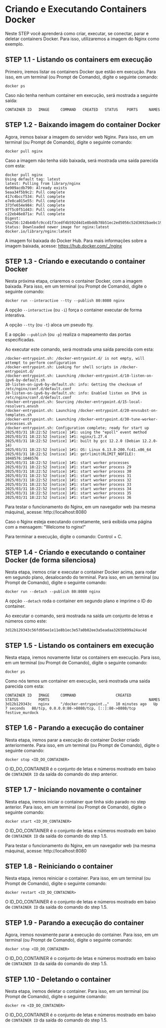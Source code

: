 # Criando e Executando Containers Docker

Neste STEP você aprenderá como criar, executar, se conectar, parar e deletar containers Docker. Para isso, utilizaremos a imagem do Nginx como exemplo.

## STEP 1.1 - Listando os containers em execução

Primeiro, iremos listar os containers Docker que estão em execução. Para isso, em um terminal (ou Prompt de Comando), digite o seguinte comando:

```
docker ps
```

Caso não tenha nenhum container em execução, será mostrada a seguinte saída:

```
CONTAINER ID   IMAGE     COMMAND   CREATED   STATUS    PORTS     NAMES
```

## STEP 1.2 - Baixando imagem do container Docker

Agora, iremos baixar a imagem do servidor web Nginx. Para isso, em um terminal (ou Prompt de Comando), digite o seguinte comando:

```
docker pull nginx
```

Caso a imagem não tenha sido baixada, será mostrada uma saída parecida com esta:

```
docker pull nginx
Using default tag: latest
latest: Pulling from library/nginx
6e909acdb790: Already exists 
5eaa34f5b9c2: Pull complete 
417c4bccf534: Pull complete 
e7e0ca015e55: Pull complete 
373fe654e984: Pull complete 
97f5c0f51d43: Pull complete 
c22eb46e871a: Pull complete 
Digest: sha256:124b44bfc9ccd1f3cedf4b592d4d1e8bddb78b51ec2ed5056c52d3692baebc19
Status: Downloaded newer image for nginx:latest
docker.io/library/nginx:latest
```

A imagem foi baixada do Docker Hub. Para mais informações sobre a imagem baixada, acesse: https://hub.docker.com/_/nginx

## STEP 1.3 - Criando e executando o container Docker

Nesta próxima etapa, criaremos o container Docker, com a imagem baixada. Para isso, em um terminal (ou Prompt de Comando), digite o seguinte comando:

```
docker run --interactive --tty --publish 80:8080 nginx
```

A opção ```--interactive``` (ou ```-i```) força o container executar de forma interativa.

A opção ```--tty``` (ou ```-t```) aloca um pseudo tty.

E a opção ```--publish``` (ou ```-p```) realiza o mapeamento das portas especificadas.

Ao executar este comando, será mostrada uma saída parecida com esta:

```
/docker-entrypoint.sh: /docker-entrypoint.d/ is not empty, will attempt to perform configuration
/docker-entrypoint.sh: Looking for shell scripts in /docker-entrypoint.d/
/docker-entrypoint.sh: Launching /docker-entrypoint.d/10-listen-on-ipv6-by-default.sh
10-listen-on-ipv6-by-default.sh: info: Getting the checksum of /etc/nginx/conf.d/default.conf
10-listen-on-ipv6-by-default.sh: info: Enabled listen on IPv6 in /etc/nginx/conf.d/default.conf
/docker-entrypoint.sh: Sourcing /docker-entrypoint.d/15-local-resolvers.envsh
/docker-entrypoint.sh: Launching /docker-entrypoint.d/20-envsubst-on-templates.sh
/docker-entrypoint.sh: Launching /docker-entrypoint.d/30-tune-worker-processes.sh
/docker-entrypoint.sh: Configuration complete; ready for start up
2025/03/31 18:22:52 [notice] 1#1: using the "epoll" event method
2025/03/31 18:22:52 [notice] 1#1: nginx/1.27.4
2025/03/31 18:22:52 [notice] 1#1: built by gcc 12.2.0 (Debian 12.2.0-14) 
2025/03/31 18:22:52 [notice] 1#1: OS: Linux 6.13.8-200.fc41.x86_64
2025/03/31 18:22:52 [notice] 1#1: getrlimit(RLIMIT_NOFILE): 1048576:1048576
2025/03/31 18:22:52 [notice] 1#1: start worker processes
2025/03/31 18:22:52 [notice] 1#1: start worker process 29
2025/03/31 18:22:52 [notice] 1#1: start worker process 30
2025/03/31 18:22:52 [notice] 1#1: start worker process 31
2025/03/31 18:22:52 [notice] 1#1: start worker process 32
2025/03/31 18:22:52 [notice] 1#1: start worker process 33
2025/03/31 18:22:52 [notice] 1#1: start worker process 34
2025/03/31 18:22:52 [notice] 1#1: start worker process 35
2025/03/31 18:22:52 [notice] 1#1: start worker process 36
```

Para testar o funcionamento do Nginx, em um navegador web (na mesma máquina), acesse: http://localhost:8080

Caso o Nginx esteja executando corretamente, será exibida uma página com a mensagem: "Welcome to nginx!"

Para terminar a execução, digite o comando: Control + C.

## STEP 1.4 - Criando e executando o container Docker (de forma silenciosa)

Nesta etapa, iremos criar e executar o container Docker acima, para rodar em segundo plano, desalocando do terminal. Para isso, em um terminal (ou Prompt de Comando), digite o seguinte comando:

```
docker run --detach --publish 80:8080 nginx
```

A opção ```--detach``` roda o container em segundo plano e imprime o ID do container.

Ao executar o comando, será mostrada na saída um conjunto de letras e números como este:

```
3d12b129343c56fd95ee1e11e8b1ec3e57a0b02ee3a5eadaa3265b099a24ac4d
```

## STEP 1.5 - Listando os containers em execução

Nesta etapa, iremos novamente listar os containers em execução.  Para isso, em um terminal (ou Prompt de Comando), digite o seguinte comando:

```
docker ps
```

Como nós temos um container em execução, será mostrada uma saída parecida com esta:

```
CONTAINER ID   IMAGE     COMMAND                  CREATED          STATUS         PORTS                                             NAMES
3d12b129343c   nginx     "/docker-entrypoint.…"   10 minutes ago   Up 7 seconds   80/tcp, 0.0.0.0:80->8080/tcp, [::]:80->8080/tcp   festive_murdock
```

## STEP 1.6 - Parando a execução do container

Nesta etapa, iremos parar a execução do container Docker criado anteriormente. Para isso, em um terminal (ou Prompt de Comando), digite o seguinte comando:

```
docker stop <ID_DO_CONTAINER>
```

O ID_DO_CONTAINER é o conjunto de letas e números mostrado em baixo de ```CONTAINER ID``` da saída do comando do step anterior.

## STEP 1.7 - Iniciando novamente o container

Nesta etapa, iremos iniciar o container que tinha sido parado no step anterior. Para isso, em um terminal (ou Prompt de Comando), digite o seguinte comando:

```
docker start <ID_DO_CONTAINER>
```

O ID_DO_CONTAINER é o conjunto de letas e números mostrado em baixo de ```CONTAINER ID``` da saída do comando do step 1.5.

Para testar o funcionamento do Nginx, em um navegador web (na mesma máquina), acesse: http://localhost:8080

## STEP 1.8 - Reiniciando o container

Nesta etapa, iremos reiniciar o container. Para isso, em um terminal (ou Prompt de Comando), digite o seguinte comando:

```
docker restart <ID_DO_CONTAINER>
```

O ID_DO_CONTAINER é o conjunto de letas e números mostrado em baixo de ```CONTAINER ID``` da saída do comando do step 1.5.

## STEP 1.9 - Parando a execução do container

Agora, iremos novamente parar a execução do container. Para isso, em um terminal (ou Prompt de Comando), digite o seguinte comando:

```
docker stop <ID_DO_CONTAINER>
```

O ID_DO_CONTAINER é o conjunto de letas e números mostrado em baixo de ```CONTAINER ID``` da saída do comando do step 1.5.

## STEP 1.10 - Deletando o container

Nesta etapa, iremos deletar o container. Para isso, em um terminal (ou Prompt de Comando), digite o seguinte comando:

```
docker rm <ID_DO_CONTAINER>
```

O ID_DO_CONTAINER é o conjunto de letas e números mostrado em baixo de ```CONTAINER ID``` da saída do comando do step 1.5.